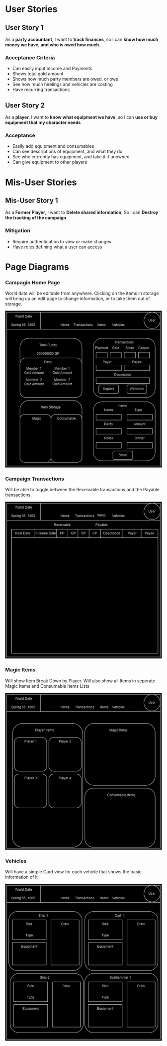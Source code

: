 # User Stories

## User Story 1
As a **party accountant**, I want to **track finances**, so I can **know how much money we have, and who is owed how much.**

### Acceptance Criteria
- Can easily input Income and Payments
- Shows total gold amount
- Shows how much party members are owed, or owe
- See how much hirelings and vehicles are costing
- Have recurring transactions

## User Story 2
As a **player**, I want to **know what equipment we have**, so I can **use or buy equipment that my character needs**

### Acceptance
- Easily add equipment and consumables
- Can see descriptions of equipment, and what they do
- See who currently has equipment, and take it if unowned
- Can give equipment to other players

# Mis-User Stories

## Mis-User Story 1
As a **Former Player**, I want to **Delete shared information**, So I can **Destroy the tracking of the campaign**

### Mitigation
- Require authentication to view or make changes
- Have roles defining what a user can access

# Page Diagrams
### Campagin Home Page 
World date will be editable from anywhere.  Clicking on the items in storage will bring up an edit page to change information, or to take them out of storage. 

![Home Page](./Diagrams/Home%20Page.webp "Home Page")

### Campaign Transactions
Will be able to toggle between the Receivable transactions and the Payable transactions.

![Transactions Page](./Diagrams/Transactions%20Page.webp "Transactions Page")

### Magic Items
Will show Item Break Down by Player.  Will also show all Items in seperate Magic Items and Consumable Items Lists

![Magic Items Page](./Diagrams/Items%20Page.webp "Magic Items Page")

### Vehicles
Will have a simple Card view for each vehicle that shows the basic information of it

![Vehicles Page](./Diagrams/Vehicle%20Page.webp "Vehicles Page")